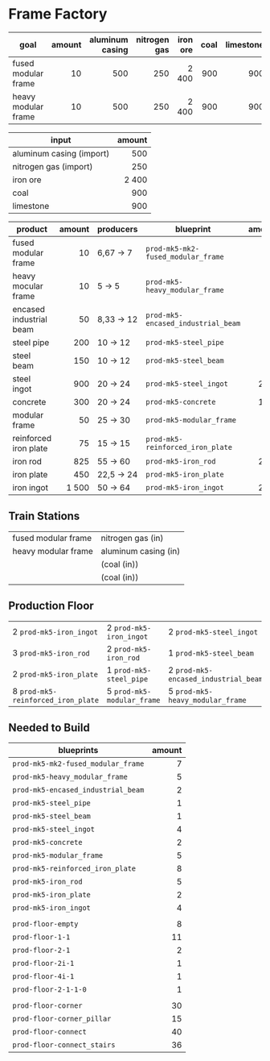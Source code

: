 # Frame Factory

| goal                | amount | aluminum casing | nitrogen gas | iron ore | coal | limestone |
|---------------------|-------:|----------------:|-------------:|---------:|-----:|----------:|
| fused modular frame |     10 |             500 |          250 |    2 400 |  900 |       900 |
| heavy modular frame |     10 |             500 |          250 |    2 400 |  900 |       900 |

| input                    | amount |
|--------------------------|-------:|
| aluminum casing (import) |    500 |
| nitrogen gas (import)    |    250 |
| iron ore                 |  2 400 |
| coal                     |    900 |
| limestone                |    900 |

| product                 | amount | producers      | blueprint                          | amount |
|-------------------------|-------:|----------------|------------------------------------|-------:|
| fused modular frame     |     10 | 6,67 &rarr; 7  | `prod-mk5-mk2-fused_modular_frame` |      7 |
| heavy mocular frame     |     10 | 5 &rarr; 5     | `prod-mk5-heavy_modular_frame`     |      5 |
| encased industrial beam |     50 | 8,33 &rarr; 12 | `prod-mk5-encased_industrial_beam` |      2 |
| steel pipe              |    200 | 10 &rarr; 12   | `prod-mk5-steel_pipe`              |      1 |
| steel beam              |    150 | 10 &rarr; 12   | `prod-mk5-steel_beam`              |      1 |
| steel ingot             |    900 | 20 &rarr; 24   | `prod-mk5-steel_ingot`             |  2 + 2 |
| concrete                |    300 | 20 &rarr; 24   | `prod-mk5-concrete`                |  1 + 1 |
| modular frame           |     50 | 25 &rarr; 30   | `prod-mk5-modular_frame`           |      5 |
| reinforced iron plate   |     75 | 15 &rarr; 15   | `prod-mk5-reinforced_iron_plate`   |      5 |
| iron rod                |    825 | 55 &rarr; 60   | `prod-mk5-iron_rod`                |  2 + 3 |
| iron plate              |    450 | 22,5 &rarr; 24 | `prod-mk5-iron_plate`              |      2 |
| iron ingot              |  1 500 | 50 &rarr; 64   | `prod-mk5-iron_ingot`              |  2 + 2 |

## Train Stations
|                     |                      |
|---------------------|----------------------|
| fused modular frame | nitrogen gas (in)    |
| heavy modular frame | aluminum casing (in) |
|                     | (coal (in))          |
|                     | (coal (in))          |

## Production Floor
|                                    |                            |                                      |                                      |
|------------------------------------|----------------------------|--------------------------------------|--------------------------------------|
| 2 `prod-mk5-iron_ingot`            | 2 `prod-mk5-iron_ingot`    | 2 `prod-mk5-steel_ingot`             | 2 `prod-mk5-steel_ingot`             |
| 3 `prod-mk5-iron_rod`              | 2 `prod-mk5-iron_rod`      | 1 `prod-mk5-steel_beam`              | 1 `prod-mk5-concrete`                |
| 2 `prod-mk5-iron_plate`            | 1 `prod-mk5-steel_pipe`    | 2 `prod-mk5-encased_industrial_beam` | 1 `prod-mk5-concrete`                |
| 8 `prod-mk5-reinforced_iron_plate` | 5 `prod-mk5-modular_frame` | 5 `prod-mk5-heavy_modular_frame`     | 7 `prod-mk5-mk2-fused_modular_frame` |

## Needed to Build
| blueprints                         | amount |
|------------------------------------|-------:|
| `prod-mk5-mk2-fused_modular_frame` |      7 |
| `prod-mk5-heavy_modular_frame`     |      5 |
| `prod-mk5-encased_industrial_beam` |      2 |
| `prod-mk5-steel_pipe`              |      1 |
| `prod-mk5-steel_beam`              |      1 |
| `prod-mk5-steel_ingot`             |      4 |
| `prod-mk5-concrete`                |      2 |
| `prod-mk5-modular_frame`           |      5 |
| `prod-mk5-reinforced_iron_plate`   |      8 |
| `prod-mk5-iron_rod`                |      5 |
| `prod-mk5-iron_plate`              |      2 |
| `prod-mk5-iron_ingot`              |      4 |
|                                    |        |
| `prod-floor-empty`                 |      8 |
| `prod-floor-1-1`                   |     11 |
| `prod-floor-2-1`                   |      2 |
| `prod-floor-2i-1`                  |      1 |
| `prod-floor-4i-1`                  |      1 |
| `prod-floor-2-1-1-0`               |      1 |
|                                    |        |
| `prod-floor-corner`                |     30 |
| `prod-floor-corner_pillar`         |     15 |
| `prod-floor-connect`               |     40 |
| `prod-floor-connect_stairs`        |     36 |
